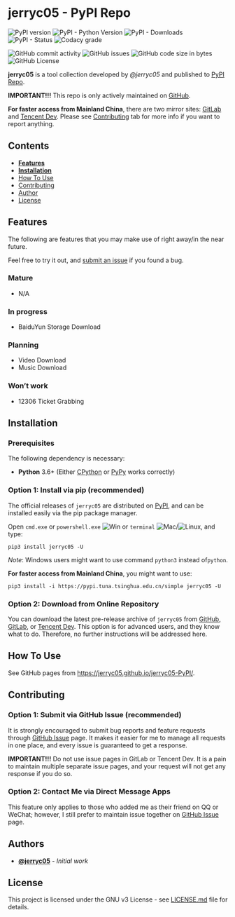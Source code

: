 # jerryc05 - PyPI Repo

![PyPI version](<https://img.shields.io/pypi/v/jerryc05.svg>) ![PyPI - Python Version](https://img.shields.io/pypi/pyversions/jerryc05.svg) ![PyPI - Downloads](https://img.shields.io/pypi/dm/jerryc05.svg) ![PyPI - Status](https://img.shields.io/pypi/status/jerryc05.svg) ![Codacy grade](https://img.shields.io/codacy/grade/fd65fde9192d43a2bc973cafff626596.svg)

![GitHub commit activity](https://img.shields.io/github/commit-activity/y/jerryc05/jerryc05-pypi.svg) ![GitHub issues](https://img.shields.io/github/issues/jerryc05/jerryc05-pypi.svg) ![GitHub code size in bytes](https://img.shields.io/github/languages/code-size/jerryc05/jerryc05-pypi.svg) ![GitHub License](https://img.shields.io/github/license/jerryc05/jerryc05-pypi.svg)

**jerryc05** is a tool collection developed by *@jerryc05* and published to [PyPI Repo](<https://pypi.org/project/jerryc05/>).

**IMPORTANT!!!** This repo is only actively maintained on [GitHub](<https://github.com/jerryc05/jerryc05-PyPI>).

**For faster access from Mainland China**, there are two mirror sites: [GitLab](<https://gitlab.com/jerryc05/jerryc05-PyPI>) and [Tencent Dev](<https://dev.tencent.com/u/jerryc05/p/jerryc05-PyPI/git>). Please see [Contributing](#contributing) tab for more info if you want to report anything.

## Contents

-   [**Features**](#user-content-features)
-   [**Installation**](#user-content-installation)
-   [How To Use](#user-content-how-to-use)
-   [Contributing](#user-content-contributing)
-   [Author](#user-content-author)
-   [License](#user-content-license)

## Features

The following are features that you may make use of right away/in the near future.

Feel free to try it out, and [submit an issue](#user-content-contributing) if you found a bug.

### Mature
-   N/A

### In progress
-   BaiduYun Storage Download

### Planning
-   Video Download
-   Music Download

### Won’t work
-   12306 Ticket Grabbing

## Installation

### Prerequisites

The following dependency is necessary:

-   **Python** 3.6+  (Either [CPython](https://www.python.org/downloads/) or [PyPy](<https://pypy.org/download.html>) works correctly)

### Option 1: Install via pip (recommended)

The official releases of `jerryc05` are distributed on [PyPI](https://pypi.python.org/pypi/jerryc05), and can be installed easily via the pip package manager.

Open `cmd.exe` or `powershell.exe` ![Win](<https://img.icons8.com/color/24/000000/windows8.png>) or `terminal` ![Mac](<https://img.icons8.com/color/24/000000/ubuntu.png>)/![Linux](<https://img.icons8.com/color/24/000000/mac-os.png>), and type:

```console
pip3 install jerryc05 -U
```

*Note*: Windows users might want to use command `python3` instead of`python`.

<!---Icons credit to icons8.com.-->

**For faster access from Mainland China**, you might want to use:

```console
pip3 install -i https://pypi.tuna.tsinghua.edu.cn/simple jerryc05 -U
```

### Option 2: Download from Online Repository

You can download the latest pre-release archive of `jerryc05` from [GitHub](https://github.com/jerryc05/jerryc05-PyPI/archive/master.zip), [GitLab](https://gitlab.com/jerryc05/jerryc05-PyPI/-/archive/master/jerryc05-PyPI-master.zip), or [Tencent Dev](<https://dev.tencent.com/u/jerryc05/p/jerryc05-PyPI/git/archive/master>). This option is for advanced users, and they know what to do. Therefore, no further instructions will be addressed here.

## How To Use

See GitHub pages from <https://jerryc05.github.io/jerryc05-PyPI/>.

## Contributing

### Option 1: Submit via GitHub Issue (recommended)

It is strongly encouraged to submit bug reports and feature requests through [GitHub Issue](https://github.com/jerryc05/jerryc05-PyPI/issues) page. It makes it easier for me to manage all requests in one place, and every issue is guaranteed to get a response.

**IMPORTANT!!!** Do not use issue pages in GitLab or Tencent Dev. It is a pain to maintain multiple separate issue pages, and your request will not get any response if you do so.

### Option 2: Contact Me via Direct Message Apps

This feature only applies to those who added me as their friend on QQ or WeChat; however, I still prefer to maintain issue together on [GitHub Issue](<https://github.com/jerryc05/jerryc05-PyPI/issues>) page.

## Authors

-   **[@jerryc05](<https://github.com/jerryc05>)** - *Initial work*

## License

This project is licensed under the GNU v3 License - see [LICENSE.md](https://github.com/jerryc05/jerryc05-Pypi/blob/master/LICENSE) file for details.